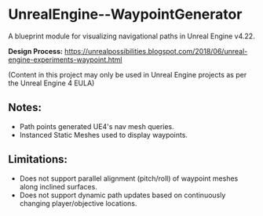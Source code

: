 # UnrealEngine--WaypointGenerator
A blueprint module for visualizing navigational paths in Unreal Engine v4.22.

**Design Process:** https://unrealpossibilities.blogspot.com/2018/06/unreal-engine-experiments-waypoint.html

(Content in this project may only be used in Unreal Engine projects as per the Unreal Engine 4 EULA)

## Notes:
- Path points generated UE4's nav mesh queries.
- Instanced Static Meshes used to display waypoints.

## Limitations:
- Does not support parallel alignment (pitch/roll) of waypoint meshes along inclined surfaces.
- Does not support dynamic path updates based on continuously changing player/objective locations.
